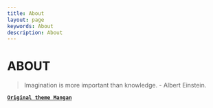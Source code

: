 ```yaml
---
title: About
layout: page
keywords: About
description: About
---
```


# ABOUT 

> Imagination is more important than knowledge. - Albert Einstein.

[**`Original theme Mangan`**](https://github.com/dikiaap/mangan)